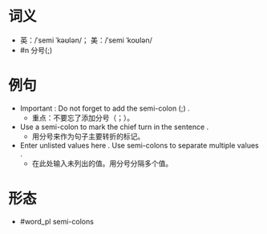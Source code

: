 # 词义
- 英：/ˈsemi ˈkəʊlən/； 美：/ˈsemi ˈkoʊlən/
- #n 分号(;)
# 例句
- Important : Do not forget to add the semi-colon (;) .
	- 重点：不要忘了添加分号（；）。
- Use a semi-colon to mark the chief turn in the sentence .
	- 用分号来作为句子主要转折的标记。
- Enter unlisted values here . Use semi-colons to separate multiple values .
	- 在此处输入未列出的值。用分号分隔多个值。
# 形态
- #word_pl semi-colons
